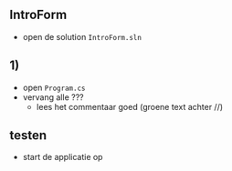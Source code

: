 

## IntroForm


- open de solution `IntroForm.sln`


## 1)

         
- open `Program.cs`
- vervang alle ???
    - lees het commentaar goed (groene text achter //)


## testen

- start de applicatie op

    